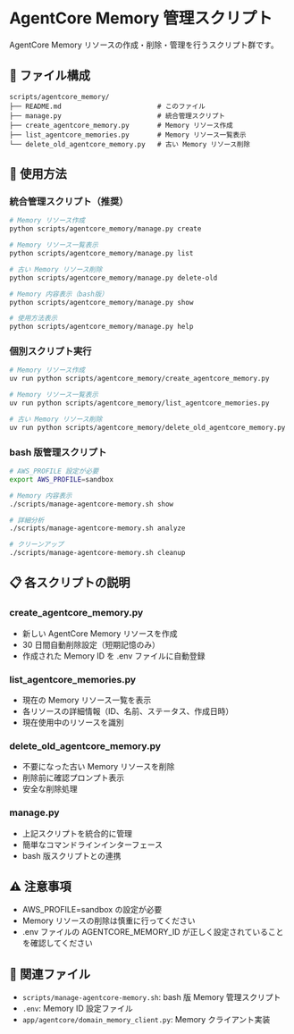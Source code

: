 # AgentCore Memory 管理スクリプト

AgentCore Memory リソースの作成・削除・管理を行うスクリプト群です。

## 📁 ファイル構成

```
scripts/agentcore_memory/
├── README.md                        # このファイル
├── manage.py                        # 統合管理スクリプト
├── create_agentcore_memory.py       # Memory リソース作成
├── list_agentcore_memories.py       # Memory リソース一覧表示
└── delete_old_agentcore_memory.py   # 古い Memory リソース削除
```

## 🚀 使用方法

### 統合管理スクリプト（推奨）

```bash
# Memory リソース作成
python scripts/agentcore_memory/manage.py create

# Memory リソース一覧表示
python scripts/agentcore_memory/manage.py list

# 古い Memory リソース削除
python scripts/agentcore_memory/manage.py delete-old

# Memory 内容表示（bash版）
python scripts/agentcore_memory/manage.py show

# 使用方法表示
python scripts/agentcore_memory/manage.py help
```

### 個別スクリプト実行

```bash
# Memory リソース作成
uv run python scripts/agentcore_memory/create_agentcore_memory.py

# Memory リソース一覧表示
uv run python scripts/agentcore_memory/list_agentcore_memories.py

# 古い Memory リソース削除
uv run python scripts/agentcore_memory/delete_old_agentcore_memory.py
```

### bash 版管理スクリプト

```bash
# AWS_PROFILE 設定が必要
export AWS_PROFILE=sandbox

# Memory 内容表示
./scripts/manage-agentcore-memory.sh show

# 詳細分析
./scripts/manage-agentcore-memory.sh analyze

# クリーンアップ
./scripts/manage-agentcore-memory.sh cleanup
```

## 📋 各スクリプトの説明

### create_agentcore_memory.py

- 新しい AgentCore Memory リソースを作成
- 30 日間自動削除設定（短期記憶のみ）
- 作成された Memory ID を .env ファイルに自動登録

### list_agentcore_memories.py

- 現在の Memory リソース一覧を表示
- 各リソースの詳細情報（ID、名前、ステータス、作成日時）
- 現在使用中のリソースを識別

### delete_old_agentcore_memory.py

- 不要になった古い Memory リソースを削除
- 削除前に確認プロンプト表示
- 安全な削除処理

### manage.py

- 上記スクリプトを統合的に管理
- 簡単なコマンドラインインターフェース
- bash 版スクリプトとの連携

## ⚠️ 注意事項

- AWS_PROFILE=sandbox の設定が必要
- Memory リソースの削除は慎重に行ってください
- .env ファイルの AGENTCORE_MEMORY_ID が正しく設定されていることを確認してください

## 🔗 関連ファイル

- `scripts/manage-agentcore-memory.sh`: bash 版 Memory 管理スクリプト
- `.env`: Memory ID 設定ファイル
- `app/agentcore/domain_memory_client.py`: Memory クライアント実装
